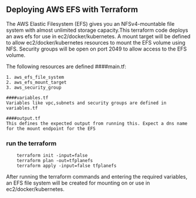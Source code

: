 ## Deploying AWS EFS with Terraform

The AWS Elastic Filesystem (EFS) gives you an NFSv4-mountable file system with almost unlimited storage capacity.This terraform code deploys an aws efs for use in ec2/docker/kubernetes.
A mount target will be defined to allow ec2/docker/kubernetes resources to mount the EFS volume using NFS. Security groups will be open on port 2049 to allow access to the EFS volume.

The following resources are defined 
    ####main.tf:

    1. aws_efs_file_system
    2. aws_efs_mount_target
    3. aws_security_group

    ####variables.tf
    Variables like vpc,subnets and security groups are defined in variables.tf

    ####output.tf
    This defines the expected output from running this. Expect a dns name for the mount endpoint for the EFS

    
    
### run the terraform

``` 
    terraform init -input=false 
    terraform plan -out=tfplanefs 
    terraform apply -input=false tfplanefs 
```

After running the terraform commands and entering the required variables, an EFS file system will be created for mounting on or use in ec2/docker/kubernetes.
